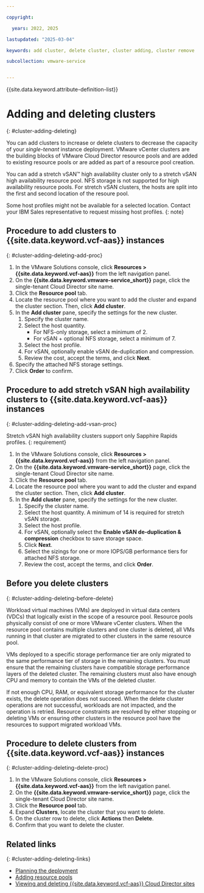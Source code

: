 ```yaml
---

copyright:

  years: 2022, 2025

lastupdated: "2025-03-04"

keywords: add cluster, delete cluster, cluster adding, cluster remove

subcollection: vmware-service


---
```


{{site.data.keyword.attribute-definition-list}}

# Adding and deleting clusters
{: #cluster-adding-deleting}

You can add clusters to increase or delete clusters to decrease the capacity of your *single-tenant* instance deployment. VMware vCenter clusters are the building blocks of VMware Cloud Director resource pools and are added to existing resource pools or are added as part of a resource pool creation.

You can add a stretch vSAN™ high availability cluster only to a stretch vSAN high availability resource pool. NFS storage is not supported for high availability resource pools. For stretch vSAN clusters, the hosts are split into the first and second location of the resoure pool.

Some host profiles might not be available for a selected location. Contact your IBM Sales representative to request missing host profiles.
{: note}

## Procedure to add clusters to {{site.data.keyword.vcf-aas}} instances
{: #cluster-adding-deleting-add-proc}

1. In the VMware Solutions console, click **Resources > {{site.data.keyword.vcf-aas}}** from the left navigation panel.
2. On the **{{site.data.keyword.vmware-service_short}}** page, click the single-tenant Cloud Director site name.
3. Click the **Resource pool** tab.
4. Locate the resource pool where you want to add the cluster and expand the cluster section. Then, click **Add cluster**.
5. In the **Add cluster** pane, specify the settings for the new cluster.
    1. Specify the cluster name.
    2. Select the host quantity.
       * For NFS-only storage, select a minimum of 2.
       * For vSAN + optional NFS storage, select a minimum of 7.
    4. Select the host profile.
    5. For vSAN, optionally enable vSAN de-duplication and compression.
    6. Review the cost, accept the terms, and click **Next**.
6. Specify the attached NFS storage settings.
7. Click **Order** to confirm.

## Procedure to add stretch vSAN high availability clusters to {{site.data.keyword.vcf-aas}} instances
{: #cluster-adding-deleting-add-vsan-proc}

Stretch vSAN high availability clusters support only Sapphire Rapids profiles.
{: requirement}

1. In the VMware Solutions console, click **Resources > {{site.data.keyword.vcf-aas}}** from the left navigation panel.
2. On the **{{site.data.keyword.vmware-service_short}}** page, click the single-tenant Cloud Director site name.
3. Click the **Resource pool** tab.
4. Locate the resource pool where you want to add the cluster and expand the cluster section. Then, click **Add cluster**.
5. In the **Add cluster** pane, specify the settings for the new cluster.
    1. Specify the cluster name.
    2. Select the host quantity. A minimum of 14 is required for stretch vSAN storage.
    4. Select the host profile.
    5. For vSAN, optionally select the **Enable vSAN de-duplication & compression** checkbox to save storage space.
    6. Click **Next**.
    7. Select the sizings for one or more IOPS/GB performance tiers for attached NFS storage.
    5. Review the cost, accept the terms, and click **Order**.

## Before you delete clusters
{: #cluster-adding-deleting-before-delete}

Workload virtual machines (VMs) are deployed in virtual data centers (VDCs) that logically exist in the scope of a resource pool. Resource pools physically consist of one or more VMware vCenter clusters. When the resource pool contains multiple clusters and one cluster is deleted, all VMs running in that cluster are migrated to other clusters in the same resource pool.

VMs deployed to a specific storage performance tier are only migrated to the same performance tier of storage in the remaining clusters. You must ensure that the remaining clusters have compatible storage performance layers of the deleted cluster. The remaining clusters must also have enough CPU and memory to contain the VMs of the deleted cluster.

If not enough CPU, RAM, or equivalent storage performance for the cluster exists, the delete operation does not succeed. When the delete cluster operations are not successful, workloads are not impacted, and the operation is retried. Resource constraints are resolved by either stopping or deleting VMs or ensuring other clusters in the resource pool have the resources to support migrated workload VMs.

## Procedure to delete clusters from {{site.data.keyword.vcf-aas}} instances
{: #cluster-adding-deleting-delete-proc}

1. In the VMware Solutions console, click **Resources > {{site.data.keyword.vcf-aas}}** from the left navigation panel.
2. On the **{{site.data.keyword.vmware-service_short}}** page, click the single-tenant Cloud Director site name.
3. Click the **Resource pool** tab.
4. Expand **Clusters**, locate the cluster that you want to delete.
5. On the cluster row to delete, click **Actions** then **Delete**.
6. Confirm that you want to delete the cluster.

## Related links
{: #cluster-adding-deleting-links}

* [Planning the deployment](/docs/vmware-service?topic=vmware-service-tenant-plan-deploy)
* [Adding resource pools](/docs/vmware-service?topic=vmware-service-pvdc-adding-deleting)
* [Viewing and deleting {{site.data.keyword.vcf-aas}} Cloud Director sites](/docs/vmware-service?topic=vmware-service-tenant-viewing-sites)

